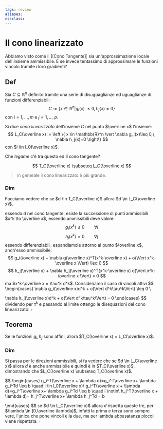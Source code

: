```yaml
---
tags: review
aliases:
cssclass:
---
```

 
# Il cono linearizzato
Abbiamo visto come il [[Cono Tangente]] sia un'approssimazione locale dell'insieme ammissibile. E se invece tentassimo di approssimare le funzioni vincolo tramite i loro gradienti? 
## Def
Sia $C \subseteq \mathbb{R}^n$ definito tramite una serie di disuguaglianze ed uguaglianze di funzioni differenziabili:
$$
C := \left\{  x \in \mathbb{R}^n \vert g_i(x)\ \leq 0,\, h_j(x)=0  \right\}
$$
con $i=1,\dots,m$ e $j = 1,\dots,p$.

Si dice _cono linearizzato_ dell'insieme $C$ nel punto $\overline x$ l'insieme:
$$
L_C(\overline x) := \left \{  x \in \mathbb{R}^n \vert \nabla g_i(x)\leq 0,\, \nabla h_j(x)=0  \right\}
$$
con $i \in I_0(\overline x)$.

Che _legame_ c'è tra questo ed il cono tangente? 

$$
T_C(\overline x) \subseteq L_C(\overline x)
$$
> in generale il cono linearizzato è più grande.

### Dim 
Facciamo vedere che se $d \in T_C(\overline x)$ allora $d \in L_C(\overline x)$.

essendo $d$ nel cono tangente, esiste la successione di punti ammissibili $x^k \to \overline x$, essendo ammissibili deve valore:
$$
g_i(x^k) \leq 0 \qquad \forall i
$$
$$
h_j(x^k) = 0 \qquad \forall j
$$
essendo differenziabili, espandiamole attorno al punto $\overline x$, anch'esso ammissibile:
$$
g_i(\overline x) + \nabla g(\overline x)^T(x^k-\overline x) + o(\Vert x^k-\overline x \Vert) \leq 0
$$
$$
h_j(\overline x) + \nabla h_j(\overline x)^T(x^k-\overline x) o(\Vert x^k-\overline x \Vert) = 0
$$
ma $x^k-\overline x = \tau^k d^k$. Consideriamo il caso di vincoli attivi
$$
\begin{cases}
\nabla g_i(\overline x)d^k + o(\Vert d^k\tau^k\Vert) \leq 0 \\

\nabla h_j(\overline x)d^k + o(\Vert d^k\tau^k\Vert) = 0 
\end{cases}
$$
dividendo per $\tau^k$ e passando al limite ottengo le disequazioni del cono linearizzato! $\square$

## Teorema
Se le funzioni $g_i,h_j$ sono affini, allora $T_C(\overline x) = L_C(\overline x)$.
### Dim
Si passa per le direzioni ammissibili, si fa vedere che se $d \in L_C(\overline x)$ allora $d$ è anche ammissibile e quindi è in $T_C(\overline x)$, dimostrando che $L_C(\overline x) \subseteq T_C(\overline x)$.

$$
\begin{cases}
g_i^T(\overline x + \lambda d)=g_i^T\overline x+ \lambda g_i^Td \leq b \quad i \in I_0(\overline x)\\
g_i^T(\overline x + \lambda d)=g_i^T\overline x+ \lambda g_i^Td \leq b \quad i \notin\\
h_j^T(\overline x + \lambda d)= h_j^T\overline x+ \lambda h_j^Td = b

\end{cases}
$$
se $d \in L_C(\overline x)$ allora  $d$ rispetta queste tre, per $\lambda \in [0,\overline \lambda]$, infatti la prima e terza sono sempre vere, l'unica che pone vincoli è la due, ma per lambda abbasatanza piccoli viene rispettata. $\square$
